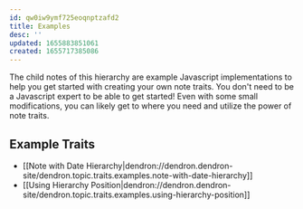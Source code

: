 ```yaml
---
id: qw0iw9ymf725eoqnptzafd2
title: Examples
desc: ''
updated: 1655883851061
created: 1655717385086
---
```


The child notes of this hierarchy are example Javascript implementations to help you get started with creating your own note traits. You don't need to be a Javascript expert to be able to get started! Even with some small modifications, you can likely get to where you need and utilize the power of note traits.

## Example Traits
- [[Note with Date Hierarchy|dendron://dendron.dendron-site/dendron.topic.traits.examples.note-with-date-hierarchy]]
- [[Using Hierarchy Position|dendron://dendron.dendron-site/dendron.topic.traits.examples.using-hierarchy-position]]